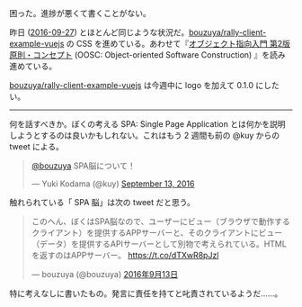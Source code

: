 困った。進捗が悪くて書くことがない。

昨日 ([2016-09-27][]) とほとんど同じような状況だ。[bouzuya/rally-client-example-vuejs][] の CSS を進めている。あわせて『[オブジェクト指向入門 第2版 原則・コンセプト](https://www.amazon.co.jp/dp/4798111112) (OOSC: Object-oriented Software Construction) 』を読み進めている。

[bouzuya/rally-client-example-vuejs][] は今週中に logo を加えて 0.1.0 にしたい。

-----

何を話すべきか。ぼくの考える SPA: Single Page Application とは何かを説明しようとするのは良いかもしれない。これはもう 2 週間も前の @kuy からの tweet による。

<blockquote class="twitter-tweet" data-partner="tweetdeck"><p lang="ja" dir="ltr"><a href="https://twitter.com/bouzuya">@bouzuya</a> SPA脳について！</p>&mdash; Yuki Kodama (@kuy) <a href="https://twitter.com/kuy/status/775842737610293248">September 13, 2016</a></blockquote>

触れられている「 SPA 脳」は次の tweet だと思う。

<blockquote class="twitter-tweet" data-lang="ja"><p lang="ja" dir="ltr">このへん、ぼくはSPA脳なので、ユーザーにビュー（ブラウザで動作するクライアント）を提供するAPPサーバーと、そのクライアントにビュー（データ）を提供するAPIサーバーとして別物で考えられている。HTML を返すのはAPPサーバー。 <a href="https://t.co/dTXwR8pJzl">https://t.co/dTXwR8pJzl</a></p>&mdash; bouzuya (@bouzuya) <a href="https://twitter.com/bouzuya/status/775707340301438976">2016年9月13日</a></blockquote>
<script async src="//platform.twitter.com/widgets.js" charset="utf-8"></script>

特に考えなしに書いたもの。発言に責任を持てと叱責されているようだ……。

[2016-09-27]: http://blog.bouzuya.net/2016/09/27/
[bouzuya/rally-client-example-vuejs]: https://github.com/bouzuya/rally-client-example-vuejs
